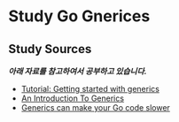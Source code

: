 # Study Go Gnerices

## Study Sources
***아래 자료를 참고하여서 공부하고 있습니다.***  
- [Tutorial: Getting started with generics](https://go.dev/doc/tutorial/generics)
- [An Introduction To Generics](https://go.dev/blog/intro-generics)
- [Generics can make your Go code slower](https://planetscale.com/blog/generics-can-make-your-go-code-slower)


